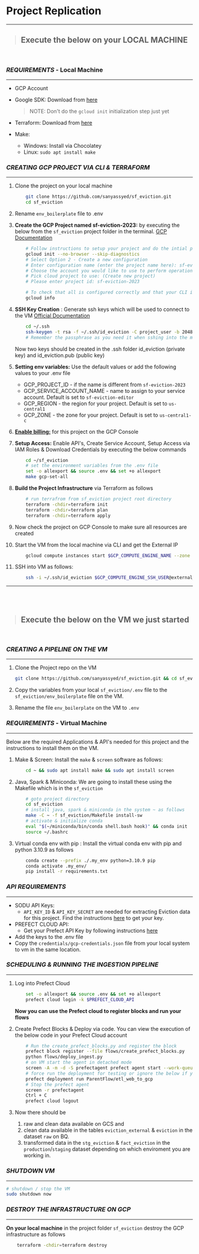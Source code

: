 # Project Replication
---                                         
>## Execute the below on your LOCAL MACHINE
<br>

### ***REQUIREMENTS*** - Local Machine
---
* GCP Account

* Google SDK: Download from [here](https://cloud.google.com/sdk/docs/downloads-interactive#linux-mac)

    >NOTE: Don't do the `gcloud init` initialization step just yet

* Terraform: Download from [here](https://developer.hashicorp.com/terraform/downloads)

* Make: 
    - Windows: Install via  Chocolatey 
    - Linux: `sudo apt install make`

### ***CREATING GCP PROJECT VIA CLI & TERRAFORM***
---
1. Clone the project on your local machine
    ```bash
        git clone https://github.com/sanyassyed/sf_eviction.git
        cd sf_eviction
    ```
1. Rename `env_boilerplate` file to .env

1. **Create the GCP Project named sf-eviction-2023:** by executing the below from the `sf_eviction` project folder in the terminal. [GCP Documentation](https://cloud.google.com/sdk/docs)

    ```bash
        # Follow instructions to setup your project and do the intial project setup
        gcloud init --no-browser --skip-diagnostics
        # Select Option 2 - Create a new configuration
        # Enter configuration name (enter the project name here): sf-eviction
        # Choose the account you would like to use to perform operations for this configuration: 1 (your gmail account)
        # Pick cloud project to use: (Create new project)
        # Please enter project id: sf-eviction-2023

        # To check that all is configured correctly and that your CLI is configured to use your created project use the command
        gcloud info
    ```
1. **SSH Key Creation** : Generate ssh keys which will be used to connect to the VM [Official Documentation](https://cloud.google.com/compute/docs/connect/create-ssh-keys)
    
    ```bash
        cd ~/.ssh
        ssh-keygen -t rsa -f ~/.ssh/id_eviction -C project_user -b 2048
        # Remember the passphrase as you need it when sshing into the machine
    ```
    Now two keys should be created in the .ssh folder id_eviction (private key) and id_eviction.pub (public key)

1. **Setting env variables:** Use the default values or add the following values to your .env file
    * GCP_PROJECT_ID - if the name is different from `sf-eviction-2023`
    * GCP_SERVICE_ACCOUNT_NAME - name to assign to your service account. Default is set to `sf-eviction-editor`
    * GCP_REGION - the region for your project. Default is set to `us-central1`
    * GCP_ZONE - the zone for your project. Default is set to `us-central1-c`

1. **[Enable billing:](https://support.google.com/googleapi/answer/6158867?hl=en)** for this project on the GCP Console
1. **Setup Access:** Enable API's, Create Service Account, Setup Access via IAM Roles & Download Credentials by executing the below commands

    ```bash
        cd ~/sf_eviction
        # set the environment variables from the .env file
        set -o allexport && source .env && set +o allexport
        make gcp-set-all
    ```
1. **Build the Project Infrastructure** via Terraform as follows 
    ```bash
        # run terrafrom from sf_eviction project root directory
        terraform -chdir=terraform init
        terraform -chdir=terraform plan
        terraform -chdir=terraform apply
    ```
1. Now check the project on GCP Console to make sure all resources are created

1. Start the VM from the local machine via CLI and get the External IP
    ```bash
        gcloud compute instances start $GCP_COMPUTE_ENGINE_NAME --zone $GCP_ZONE --project $GCP_PROJECT_ID
    ```
1. SSH into VM as follows:
    ```bash
        ssh -i ~/.ssh/id_eviction $GCP_COMPUTE_ENGINE_SSH_USER@external_ip
    ```
---
<br>
<br>

>## Execute the below on the VM we just started
<br>

### ***CREATING A PIPELINE ON THE VM***
---
1. Clone the Project repo on the VM
    ```bash
    git clone https://github.com/sanyassyed/sf_eviction.git && cd sf_eviction
    ```
1. Copy the variables from your local `sf_eviction/.env` file to the `sf_eviction/env_boilerplate` file on the VM.

1. Rename the file `env_boilerplate` on the VM to `.env`

### ***REQUIREMENTS*** - Virtual Machine
---
Below are the required Applications & API's needed for this project and the instructions to install them on the VM.

1. Make & Screen: Install the `make` & `screen` software as follows:

    ```bash
        cd ~ && sudo apt install make && sudo apt install screen
    ```
1. Java, Spark & Miniconda: We are going to install these using the Makefile which is in the `sf_eviction`

    ```bash
        # goto project directory
        cd sf_eviction
        # install java, spark & miniconda in the system ~ as follows
        make -C ~ -f sf_eviction/Makefile install-sw
        # activate & initialize conda
        eval "$(~/miniconda/bin/conda shell.bash hook)" && conda init
        source ~/.bashrc
    ```
1. Virtual conda env with pip : Install the virtual conda env with pip and python 3.10.9 as follows
    ```bash
        conda create --prefix ./.my_env python=3.10.9 pip
        conda activate .my_env/
        pip install -r requirements.txt
    ```

### ***API REQUIREMENTS***
---
* SODU API Keys:
    - `API_KEY_ID` & `API_KEY_SECRET` are needed for extracting Eviction data for this project. Find the instructions [here](docs/info_api.md) to get your key.
* PREFECT CLOUD API:
    - Get your Prefect API Key by following instructions [here](docs/info_api.md) 
* Add the keys to the .env file
* Copy the  `credentials/gcp-credentials.json` file from your local system to vm in the same location.

### ***SCHEDULING & RUNNING THE INGESTION PIPELINE***
---
1. Log into Prefect Cloud
    ```bash
        set -o allexport && source .env && set +o allexport
        prefect cloud login -k $PREFECT_CLOUD_API
    ```
    **Now you can use the Prefect cloud to register blocks and run your flows**

1. Create Prefect Blocks & Deploy via code. You can view the execution of the below code in your Prefect Cloud account
    ```bash
        # Run the create_prefect_blocks.py and register the block
        prefect block register --file flows/create_prefect_blocks.py
        python flows/deploy_ingest.py
        # on VM start the agent in detached mode
        screen -A -m -d -S prefectagent prefect agent start --work-queue "development"
        # force run the deployment for testing or ignore the below if you want to run it on schedule
        prefect deployment run ParentFlow/etl_web_to_gcp
        # Stop the prefect agent 
        screen -r prefectagent
        Ctrl + C
        prefect cloud logout
    ```
1. Now there should be 
    1. raw and clean data available on GCS and 
    2. clean data available in the tables `eviction_external` & `eviction` in the dataset `raw` on BQ.
    3. transformed data in the `stg_eviction` & `fact_eviction` in the `production`/`staging` dataset depending on which enviroment you are working in.

### ***SHUTDOWN VM***
---
```bash
# shutdown / stop the VM
sudo shutdown now
```

### ***DESTROY THE INFRASTRUCTURE ON GCP***
---
**On your local machine** in the project folder `sf_eviction` destroy the GCP infrastructure as follows

```bash
    terraform -chdir=terraform destroy
```